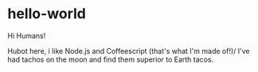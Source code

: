 hello-world
===========

Hi Humans!

Hubot here, i like Node.js and Coffeescript (that's what I'm made of!)/
I've had tachos on the moon and find them superior to Earth tacos.
